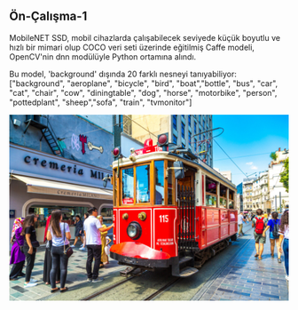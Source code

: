 ## Ön-Çalışma-1

MobileNET SSD, mobil cihazlarda çalışabilecek seviyede küçük boyutlu ve hızlı bir mimari olup COCO veri seti üzerinde eğitilmiş Caffe modeli, OpenCV'nin dnn modülüyle Python ortamına alındı.

Bu model, 'background' dışında 20 farklı nesneyi tanıyabiliyor: <br>
["background", "aeroplane", "bicycle", "bird", "boat","bottle", "bus", "car", "cat", "chair", "cow", "diningtable",	"dog", "horse", "motorbike", "person", "pottedplant", "sheep","sofa", "train", "tvmonitor"]

<p align="center">
  <img src="https://github.com/001honi/cv-pre-works/blob/main/work-1/images/beyoglu.jpg" />
</p>  
